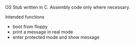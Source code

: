 OS Stub written in C. Assembly code only where necessary.

Intended functions
- boot from floppy
- print a message in real mode
- enter protected mode and show message
